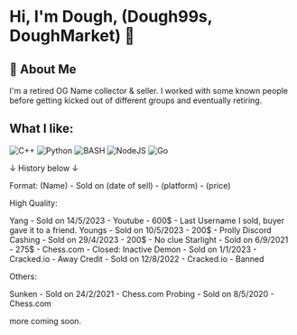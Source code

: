 
# Hi, I'm Dough, (Dough99s, DoughMarket) 👋


## 🚀 About Me
I'm a retired OG Name collector & seller. I worked with some known people before getting kicked out of different groups and eventually retiring. 


## What I like:
![C++](https://img.shields.io/badge/c++-%2300599C.svg?style=for-the-badge&logo=c%2B%2B&logoColor=white)
![Python](https://img.shields.io/badge/python-3670A0?style=for-the-badge&logo=python&logoColor=ffdd54)
![BASH](https://img.shields.io/badge/GNU%20Bash-4EAA25?style=for-the-badge&logo=GNU%20Bash&logoColor=white)
![NodeJS](https://img.shields.io/badge/node.js-6DA55F?style=for-the-badge&logo=node.js&logoColor=white) 
![Go](https://img.shields.io/badge/go-%2300ADD8.svg?style=for-the-badge&logo=go&logoColor=white)

↓ History below ↓


Format:
(Name) - Sold on (date of sell) - (platform) - (price)

High Quality:

Yang - Sold on 14/5/2023 - Youtube - 600$ - Last Username I sold, buyer gave it to a friend.
Youngs - Sold on 10/5/2023 - 200$ - Prolly Discord
Cashing - Sold on 29/4/2023 - 200$ - No clue
Starlight - Sold on 6/9/2021 - 275$ - Chess.com - Closed: Inactive
Demon - Sold on 1/1/2023 - Cracked.io - Away
Credit - Sold on 12/8/2022 - Cracked.io - Banned

Others:

Sunken - Sold on 24/2/2021 - Chess.com
Probing - Sold on 8/5/2020 - Chess.com

more coming soon.

